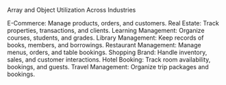 Array and Object Utilization Across Industries

 
E-Commerce: Manage products, orders, and customers.
Real Estate: Track properties, transactions, and clients.
Learning Management: Organize courses, students, and grades.
Library Management: Keep records of books, members, and borrowings.
Restaurant Management: Manage menus, orders, and table bookings.
Shopping Brand: Handle inventory, sales, and customer interactions.
Hotel Booking: Track room availability, bookings, and guests.
Travel Management: Organize trip packages and bookings.